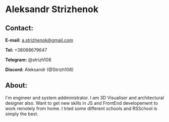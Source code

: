 # Aleksandr Strizhenok

## Contact:
**E-mail:** a.strizhenok@gmail.com

**Tel:** +38068679647

**Telegram:** @strizh108

**Discord:** Aleksandr (@Strizh108)

## About:
I'm engineer and system addministrator. I am 3D Visualiser and architectural designer also.
Want to get new skills in JS and FrontEnd developement to work remotely from home.
I tried some different schools and RSSchool is simply the best.
